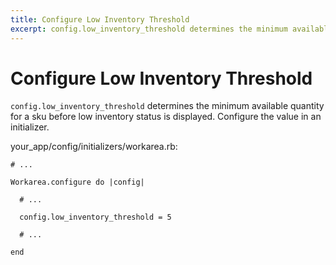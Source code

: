 ```yaml
---
title: Configure Low Inventory Threshold
excerpt: config.low_inventory_threshold determines the minimum available quantity for a sku before low inventory status is displayed. Configure the value in an initializer.
---
```


# Configure Low Inventory Threshold

`config.low_inventory_threshold` determines the minimum available quantity for a sku before low inventory status is displayed. Configure the value in an initializer.

your\_app/config/initializers/workarea.rb:

```
# ...

Workarea.configure do |config|

  # ...

  config.low_inventory_threshold = 5

  # ...

end
```


